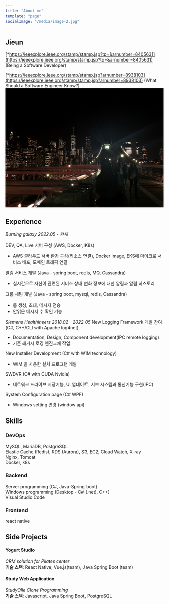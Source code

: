 ```yaml
---
title: "About me"
template: "page"
socialImage: "/media/image-2.jpg"
---
```


## Jieun

[\*https://ieeexplore.ieee.org/stamp/stamp.jsp?tp=&arnumber=8405631](https://ieeexplore.ieee.org/stamp/stamp.jsp?tp=&arnumber=8405631) (Being a Software Developer)

[\*https://ieeexplore.ieee.org/stamp/stamp.jsp?arnumber=8938103](https://ieeexplore.ieee.org/stamp/stamp.jsp?arnumber=8938103) (What Should a Software Engineer Know?)
![bridge](/media/bridge.jpg)

## Experience
*Burning galaxy 2022.05 - 현재*

DEV, QA, Live 서버 구성 (AWS, Docker, K8s)
- AWS 클라우드 서버 환경 구성(리소스 연결), Docker image, EKS에 마이크로 서비스 배포, 도메인 트래픽 연결

알림 서비스 개발 (Java - spring boot, redis, MQ, Cassandra)
- 실시간으로 자신이 관련된 서비스 상태 변화 정보에 대한 알림과 알림 히스토리

그룹 채팅 개발 (Java - spring boot, mysql, redis, Cassandra)
- 룸 생성, 초대, 메시지 전송
- 안읽은 메시지 수 확인 기능

*Siemens Healthineers 2018.02 - 2022.05*
New Logging Framework 개발 참여 (C#, C++/CLI with Apache log4net)
- Documentation, Design, Component development(IPC remote logging)
- 기존 래거시 로깅 엔진교체 작업

New Installer Development (C# with WIM technology)
- WIM 을 사용한 설치 프로그램 개발

SWDVR (C# with CUDA Nvidia)
- 네트워크 드라이브 저장기능, UI 업데이트, 서브 시스템과 통신기능 구현(IPC)

System Configuration page (C# WPF)
- Windows setting 변경 (window api)

## Skills
### DevOps
MySQL, MariaDB, PostgreSQL<br/>
Elastic Cache (Redis), RDS (Aurora), S3, EC2, Cloud Watch, X-ray<br/>
Nginx, Tomcat<br/>
Docker, k8s

### Backend
Server programming (C#, Java-Spring boot)<br/>
Windows programming (Desktop - C# (.net), C++)<br/>
Visual Studio Code

### Frontend
react native


## Side Projects
#### Yogurt Studio

_CRM solution for Pilates center_
<br />
**기술 스택**: React Native, Vue.js(team), Java Spring Boot (team)

#### Study Web Application

_StudyOlle Clone Programming_
<br />
**기술 스택**: Javascript, Java Spring Boot, PostgreSQL